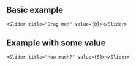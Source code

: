 ## Basic example

```
<Slider title="Drag me!" value={0}></Slider>
```

## Example with some value

```
<Slider title="How much?" value={5}></Slider>
```
